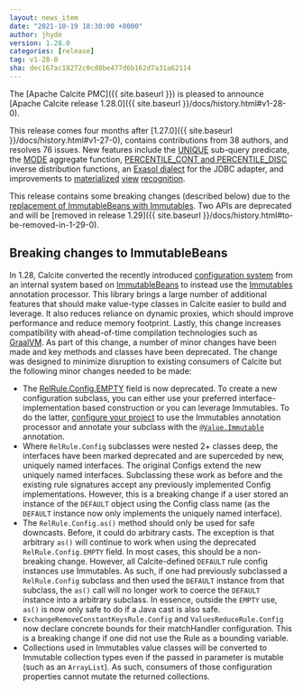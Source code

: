 ```yaml
---
layout: news_item
date: "2021-10-19 18:30:00 +0000"
author: jhyde
version: 1.28.0
categories: [release]
tag: v1-28-0
sha: dec167ac18272c0cd8be477d6b162d7a31a62114
---
```

<!--
{% comment %}
Licensed to the Apache Software Foundation (ASF) under one or more
contributor license agreements.  See the NOTICE file distributed with
this work for additional information regarding copyright ownership.
The ASF licenses this file to you under the Apache License, Version 2.0
(the "License"); you may not use this file except in compliance with
the License.  You may obtain a copy of the License at

http://www.apache.org/licenses/LICENSE-2.0

Unless required by applicable law or agreed to in writing, software
distributed under the License is distributed on an "AS IS" BASIS,
WITHOUT WARRANTIES OR CONDITIONS OF ANY KIND, either express or implied.
See the License for the specific language governing permissions and
limitations under the License.
{% endcomment %}
-->

The [Apache Calcite PMC]({{ site.baseurl }})
is pleased to announce
[Apache Calcite release 1.28.0]({{ site.baseurl }}/docs/history.html#v1-28-0).

This release comes four months after [1.27.0]({{ site.baseurl }}/docs/history.html#v1-27-0),
contains contributions from 38 authors,
and resolves 76 issues.
New features include the
<a href="https://issues.apache.org/jira/browse/CALCITE-4486">UNIQUE</a>
sub-query predicate, the
<a href="https://issues.apache.org/jira/browse/CALCITE-4661">MODE</a> aggregate function,
<a href="https://issues.apache.org/jira/browse/CALCITE-4644">PERCENTILE_CONT and PERCENTILE_DISC</a>
inverse distribution functions, an
<a href="https://issues.apache.org/jira/browse/CALCITE-4614">Exasol dialect</a>
for the JDBC adapter, and improvements to
<a href="https://issues.apache.org/jira/browse/CALCITE-4779">materialized</a>
<a href="https://issues.apache.org/jira/browse/CALCITE-3935">view</a>
<a href="https://issues.apache.org/jira/browse/CALCITE-4774">recognition</a>.

This release contains some breaking changes (described below) due to the
[replacement of ImmutableBeans with Immutables](https://issues.apache.org/jira/browse/CALCITE-4787).
Two APIs are deprecated and will be
[removed in release 1.29]({{ site.baseurl }}/docs/history.html#to-be-removed-in-1-29-0).

## Breaking changes to ImmutableBeans

In 1.28, Calcite converted the recently introduced
[configuration system](https://issues.apache.org/jira/browse/CALCITE-3328)
from an internal system based on
[ImmutableBeans](https://github.com/apache/calcite/blob/main/core/src/main/java/org/apache/calcite/util/ImmutableBeans.java)
to instead use the [Immutables](https://immutables.github.io/)
annotation processor. This library brings a large number of additional
features that should make value-type classes in Calcite easier to
build and leverage. It also reduces reliance on dynamic proxies, which
should improve performance and reduce memory footprint. Lastly, this
change increases compatibility with ahead-of-time compilation
technologies such as [GraalVM](https://www.graalvm.org/). As part of
this change, a number of minor changes have been made and key methods
and classes have been deprecated. The change was designed to minimize
disruption to existing consumers of Calcite but the following minor
changes needed to be made:
* The
  [RelRule.Config.EMPTY](https://github.com/apache/calcite/blob/main/core/src/main/java/org/apache/calcite/plan/RelRule.java#L125)
  field is now deprecated. To create a new configuration subclass, you
  can either use your preferred interface-implementation based
  construction or you can leverage Immutables. To do the latter,
  [configure your project](https://immutables.github.io/getstarted.html)
  to use the Immutables annotation processor and annotate your
  subclass with the
  [`@Value.Immutable`](https://immutables.github.io/immutable.html#value)
  annotation.
* Where `RelRule.Config` subclasses were nested 2+ classes deep, the
  interfaces have been marked deprecated and are superceded by new,
  uniquely named interfaces. The original Configs extend the new
  uniquely named interfaces. Subclassing these work as before and the
  existing rule signatures accept any previously implemented Config
  implementations. However, this is a breaking change if a user stored
  an instance of the `DEFAULT` object using the Config class name (as
  the `DEFAULT` instance now only implements the uniquely named
  interface).
* The `RelRule.Config.as()` method should only be used for safe
  downcasts. Before, it could do arbitrary casts. The exception is
  that arbitrary `as()` will continue to work when using the
  deprecated `RelRule.Config.EMPTY` field. In most cases, this should
  be a non-breaking change. However, all Calcite-defined `DEFAULT`
  rule config instances use Immutables. As such, if one had previously
  subclassed a `RelRule.Config` subclass and then used the `DEFAULT`
  instance from that subclass, the `as()` call will no longer work to
  coerce the `DEFAULT` instance into a arbitrary subclass. In essence,
  outside the `EMPTY` use, `as()` is now only safe to do if a Java
  cast is also safe.
* `ExchangeRemoveConstantKeysRule.Config` and
  `ValuesReduceRule.Config` now declare concrete bounds for their
  matchHandler configuration. This is a breaking change if one did not
  use the Rule as a bounding variable.
* Collections used in Immutables value classes will be converted to
  Immutable collection types even if the passed in parameter is
  mutable (such as an `ArrayList`). As such, consumers of those
  configuration properties cannot mutate the returned collections.
